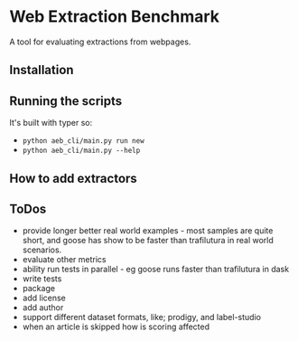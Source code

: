 # Web Extraction Benchmark
A tool for evaluating extractions from webpages. 

## Installation

## Running the scripts
It's built with typer so:
- `python aeb_cli/main.py run new`
- `python aeb_cli/main.py --help`

## How to add extractors

## ToDos
- provide longer better real world examples - most samples are quite short, and goose has show to be faster than trafilutura in real world scenarios. 
- evaluate other metrics
- ability run tests in parallel - eg goose runs faster than trafilutura in dask 
- write tests
- package
- add license
- add author 
- support different dataset formats, like; prodigy, and label-studio
- when an article is skipped how is scoring affected